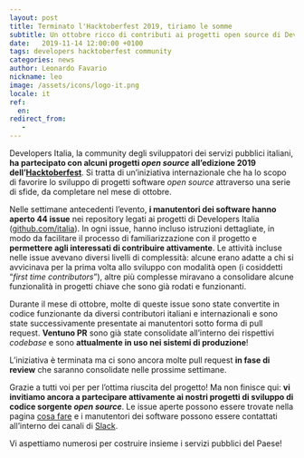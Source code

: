 ```yaml
---
layout: post
title: Terminato l'Hacktoberfest 2019, tiriamo le somme
subtitle: Un ottobre ricco di contributi ai progetti open source di Developers Italia
date:   2019-11-14 12:00:00 +0100
tags: developers hacktoberfest community
categories: news
author: Leonardo Favario
nickname: leo
image: /assets/icons/logo-it.png
locale: it
ref:
  en:
redirect_from:
   -
---
```


Developers Italia, la community degli sviluppatori dei servizi pubblici
italiani, **ha partecipato con alcuni progetti *open source* all’edizione 2019
dell’[Hacktoberfest](https://hacktoberfest.digitalocean.com/)**. Si tratta di
un’iniziativa internazionale che ha lo scopo
di favorire lo sviluppo di progetti software *open source* attraverso una serie
di sfide, da completare nel mese di ottobre.

Nelle settimane antecedenti l’evento, **i manutentori dei software hanno aperto
44 issue** nei repository legati ai progetti di Developers Italia
([github.com/italia](https://github.com/italia)). In ogni issue, hanno incluso
istruzioni dettagliate, in
modo da facilitare il processo di familiarizzazione con il progetto
e **permettere agli interessati di contribuire attivamente**. Le attività incluse
nelle issue avevano diversi livelli di complessità: alcune erano adatte a chi
si avvicinava per la prima volta allo sviluppo con modalità open (i cosiddetti
“*first time contributors*”), altre più complesse miravano a consolidare alcune
funzionalità in progetti chiave che sono già rodati e funzionanti.

Durante il mese di ottobre, molte di queste issue sono state convertite in
codice funzionante da diversi contributori italiani e internazionali e sono
state successivamente presentate ai manutentori sotto forma di pull request.
**Ventuno PR** sono già state consolidate all’interno dei rispettivi *codebase*
e sono **attualmente in uso nei sistemi di produzione**!

L’iniziativa è terminata ma ci sono ancora molte pull request **in fase di review**
che saranno consolidate nelle prossime settimane.

Grazie a tutti voi per per l’ottima riuscita del progetto! Ma non finisce qui:
**vi invitiamo ancora a partecipare attivamente ai nostri progetti di sviluppo di
codice sorgente *open source***. Le issue aperte possono essere trovate nella
pagina [cosa fare](https://developers.italia.it/it/cosa-fare) e i manutentori
dei software possono essere contattati
all’interno dei canali di [Slack](https://slack.developers.italia.it/).

Vi aspettiamo numerosi per costruire insieme i servizi pubblici del Paese!

